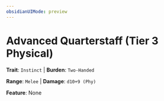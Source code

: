 ```yaml
---
obsidianUIMode: preview
---
```

# Advanced Quarterstaff (Tier 3 Physical)

**Trait**: `Instinct` | **Burden**: `Two-Handed`

**Range**: `Melee` | **Damage**: `d10+9 (Phy)`

**Feature**: None
